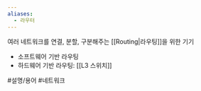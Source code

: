 ```yaml
---
aliases:
  - 라우터
---
```

여러 네트워크를 연결, 분할, 구분해주는 [[Routing|라우팅]]을 위한 기기

- 소프트웨어 기반 라우팅
- 하드웨어 기반 라우팅: [[L3 스위치]]

#설명/용어 #네트워크 
